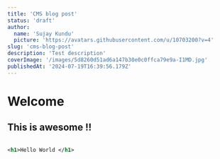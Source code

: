 ```yaml
---
title: 'CMS blog post'
status: 'draft'
author:
  name: 'Sujay Kundu'
  picture: 'https://avatars.githubusercontent.com/u/10703200?v=4'
slug: 'cms-blog-post'
description: 'Test description'
coverImage: '/images/5d8260d51ad6a147b30e0c0ffca79e9a-I1MD.jpg'
publishedAt: '2024-07-19T16:39:56.179Z'
---
```


# Welcome 

## This is awesome !!

```xml

<h1>Hello World </h1>
```